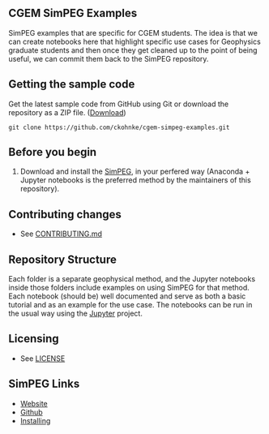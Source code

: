 ## CGEM SimPEG Examples
SimPEG examples that are specific for CGEM students. The idea is that we can create notebooks here that highlight specific use cases for Geophysics graduate students and then once they get cleaned up to the point of being useful, we can commit them back to the SimPEG repository.

## Getting the sample code

Get the latest sample code from GitHub using Git or download the repository as a ZIP file.
([Download](https://github.com/ckohnke/cgem-simpeg-examples/archive/master.zip))

    git clone https://github.com/ckohnke/cgem-simpeg-examples.git

## Before you begin

1.  Download and install the [SimPEG](https://github.com/simpeg/simpeg), in your perfered way (Anaconda + Jupyter notebooks is the preferred method by the maintainers of this repository).


## Contributing changes

* See [CONTRIBUTING.md](CONTRIBUTING.md)

## Repository Structure

Each folder is a separate geophysical method, and the Jupyter notebooks inside those folders include examples on using SimPEG for that method. Each notebook (should be) well documented and serve as both a basic tutorial and as an example for the use case. The notebooks can be run in the usual way using the [Jupyter](https://jupyter.org/) project.

## Licensing

* See [LICENSE](LICENSE)

## SimPEG Links
* [Website](https://simpeg.xyz/)
* [Github](https://github.com/simpeg/simpeg)
* [Installing](https://docs.simpeg.xyz/content/basic/installing.html)

